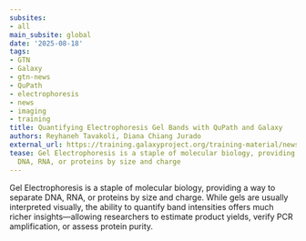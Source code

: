 ```yaml
---
subsites:
- all
main_subsite: global
date: '2025-08-18'
tags:
- GTN
- Galaxy
- gtn-news
- QuPath
- electrophoresis
- news
- imaging
- training
title: Quantifying Electrophoresis Gel Bands with QuPath and Galaxy
authors: Reyhaneh Tavakoli, Diana Chiang Jurado
external_url: https://training.galaxyproject.org/training-material/news/2025/08/18/bands_image_analysis.html
tease: Gel Electrophoresis is a staple of molecular biology, providing a way to separate
  DNA, RNA, or proteins by size and charge
---
```

Gel Electrophoresis is a staple of molecular biology, providing a way to separate DNA, RNA, or proteins by size and charge. While gels are usually interpreted visually, the ability to quantify band intensities offers much richer insights—allowing researchers to estimate product yields, verify PCR amplification, or assess protein purity.